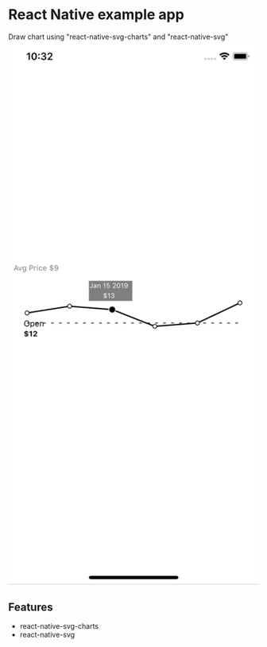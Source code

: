 # React Native example app
Draw chart using "react-native-svg-charts" and "react-native-svg"
<img src="https://github.com/hung-nb/react-native-svgcharts/blob/master/Simulator%20Screen%20Shot%20-%20iPhone%20X%20-%202019-03-05%20at%2022.32.20.png" width="800"/>

## Features
* react-native-svg-charts
* react-native-svg
